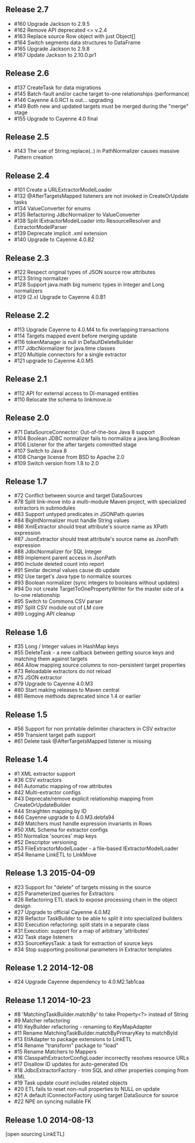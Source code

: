 ## Release 2.7

* #160 Upgrade Jackson to 2.9.5
* #162 Remove API deprecated <= v.2.4
* #163 Replace source Row object with just Object[] 
* #164 Switch segments data structures to DataFrame 
* #165 Upgrade Jackson to 2.9.8
* #167 Update Jackson to 2.10.0.pr1

## Release 2.6

* #137 CreateTask for data migrations
* #145 Batch-fault and/or cache target to-one relationships (performance)
* #146 Cayenne 4.0.RC1 is out... upgrading
* #149 Both new and updated targets must be merged during the "merge" stage
* #155 Upgrade to Cayenne 4.0 final

## Release 2.5

* #143 The use of String.replace(..) in PathNormalizer causes massive Pattern creation

## Release 2.4

* #101 Create a URLExtractorModelLoader
* #132 @AfterTargetsMapped listeners are not invoked in CreateOrUpdate tasks
* #134 ValueConverter for enums
* #135 Refactoring JdbcNormalizer to ValueConverter
* #138 Split IExtractorModelLoader into ResourceResolver and ExtractorModelParser
* #139 Deprecate implicit .xml extension
* #140 Upgrade to Cayenne 4.0.B2

## Release 2.3

* #122 Respect original types of JSON source row attributes
* #123 String normalizer
* #128 Support java.math big numeric types in Integer and Long normalizers
* #129 (2.x) Upgrade to Cayenne 4.0.B1

## Release 2.2

* #113 Upgrade Cayenne to 4.0.M4 to fix overlapping transactions
* #114 Targets mapped event before merging update
* #116 tokenManager is null in DefaultDeleteBuilder
* #117 JdbcNormalizer for java.time classes
* #120 Multiple connectors for a single extractor
* #121 upgrade to Cayenne 4.0.M5

## Release 2.1

* #112 API for external access to DI-managed entities
* #110 Relocate the schema to linkmove.io

## Release 2.0

* #71  DataSourceConnector: Out-of-the-box Java 8 support
* #104 Boolean JDBC normalizer fails to normalize a java.lang.Boolean 
* #106 Listener for the after targets committed stage
* #107 Switch to Java 8
* #108 Change license from BSD to Apache 2.0
* #109 Switch version from 1.8 to 2.0

## Release 1.7

* #72 Conflict between source and target DataSources
* #78 Split link-move into a multi-module Maven project, with specialized extractors in submodules
* #83 Support untyped predicates in JSONPath queries
* #84 BigIntNormalizer must handle String values
* #86 XmlExtractor should treat attribute's source name as XPath expression
* #87 JsonExtractor should treat attribute's source name as JsonPath expression
* #88 JdbcNormalizer for SQL Integer
* #89 Implement parent access in JsonPath
* #90 Include deleted count into report
* #91 Similar decimal values cause db update
* #92 Use target's Java type to normalize sources
* #93 Boolean normalizer (sync integers to booleans without updates)
* #94 Do not create TargetToOnePropertyWriter for the master side of a to-one relationship
* #95 Switch to Commons CSV parser
* #97 Split CSV module out of LM core
* #99 Logging API cleanup

## Release 1.6

* #35 Long / Integer values in HashMap keys
* #55 DeleteTask - a new callback between getting source keys and matching them against targets
* #64 Allow mapping source columns to non-persistent target properties
* #73 Reloadable extractors do not reload
* #75 JSON extractor
* #79 Upgrade to Cayenne 4.0.M3
* #80 Start making releases to Maven central
* #81 Remove methods deprecated since 1.4 or earlier

## Release 1.5

* #56 Support for non printable delimiter characters in CSV extractor
* #59 Transient target path support
* #61 Delete task @AfterTargetsMapped listener is missing

## Release 1.4

* #1 XML extractor support
* #36 CSV extractors
* #41 Automatic mapping of row attributes
* #42 Multi-extractor configs
* #43 Deprecate/remove explicit relationship mapping from CreateOrUpdateBuilder
* #44 Straighten mapping by ID
* #46 Cayenne upgrade to 4.0.M3.debfa94
* #49 Matchers must handle expression invariants in Rows
* #50 XML Schema for extractor configs
* #51 Normalize 'sources' map keys
* #52 Descriptor versioning
* #53 FileExtractorModelLoader - a file-based IExtractorModelLoader
* #54 Rename LinkETL to LinkMove

## Release 1.3 2015-04-09

* #23 Support for "delete" of targets missing in the source
* #25 Parameterized queries for Extractors
* #26 Refactoring ETL stack to expose processing chain in the object design
* #27 Upgrade to official Cayenne 4.0.M2
* #28 Refactor TaskBuilder to be able to split it into specialized builders 
* #30 Execution refactoring: split stats in a separate class
* #31 Execution: support for a map of arbitrary 'attributes'
* #32 Task stage listeners
* #33 SourceKeysTask: a task for extraction of source keys
* #34 Stop supporting positional parameters in Extractor templates

## Release 1.2 2014-12-08

* #24 Upgrade Cayenne dependency to 4.0.M2.1ab1caa

## Release 1.1 2014-10-23

* #8 'MatchingTaskBuilder.matchBy' to take Property<?> instead of String
* #9 Matcher refactoring
* #10 KeyBuilder refactoring - renaming to KeyMapAdapter
* #11 Rename MatchingTaskBuilder.matchByPrimaryKey to matchById
* #13 EtlAdapter to package extensions to LinkETL
* #14 Rename "transform" package to "load"
* #15 Rename Matchers to Mappers
* #16 ClasspathExtractorConfigLoader incorrectly resolves resource URLs
* #17 Disallow ID updates for auto-generated IDs
* #18 JdbcExtractorFactory - trim SQL and other properties comping from XML
* #19 Task update count includes related objects
* #20 ETL fails to reset non-null properties to NULL on update
* #21 A default IConnectorFactory using target DataSource for source
* #22 NPE on syncing nullable FK 

## Release 1.0 2014-08-13

[open sourcing LinkETL]


